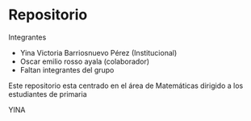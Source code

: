 # Repositorio

Integrantes

- Yina  Victoria Barriosnuevo Pérez (Institucional) 
- Oscar emilio rosso ayala (colaborador)
- Faltan integrantes del grupo

Este repositorio esta centrado en el área de Matemáticas dirigido a los estudiantes de primaria
 
 YINA 